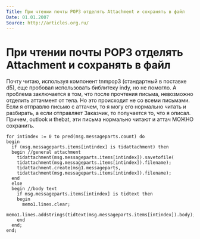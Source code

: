 ```yaml
---
Title: При чтении почты POP3 отделять Attachment и сохранять в файл
Date: 01.01.2007
Source: http://articles.org.ru/
---
```



При чтении почты POP3 отделять Attachment и сохранять в файл
============================================================

Почту читаю, используя компонент tnmpop3 (стандартный в поставке d5),
еще пробовал использовать библитеку indy, но не помогло. А проблема
заключается в том, что после прочтения письма, невозможно отделить
аттачмент от тела. Но это происходит не со всеми письмами. Если я
отправлю письмо с аттачем, то я могу его нормально читать и разбирать, а
если отправляет Заказчик, то получается то, что я описал. Причем,
outlook и thebat, эти письма нормально читают и аттач МОЖНО сохранить.

    for intindex := 0 to pred(msg.messageparts.count) do
    begin
      if (msg.messageparts.items[intindex] is tidattachment) then
      begin //general attachment
        tidattachment(msg.messageparts.items[intindex]).savetofile(
        tidattachment(msg.messageparts.items[intindex]).filename);
        tidattachment.create(msg1.messageparts,
        tidattachment(msg.messageparts.items[intindex]).filename);
      end
      else
      begin //body text
        if msg.messageparts.items[intindex] is tidtext then
        begin
          memo1.lines.clear;
          memo1.lines.addstrings(tidtext(msg.messageparts.items[intindex]).body);
        end
      end;
    end;

